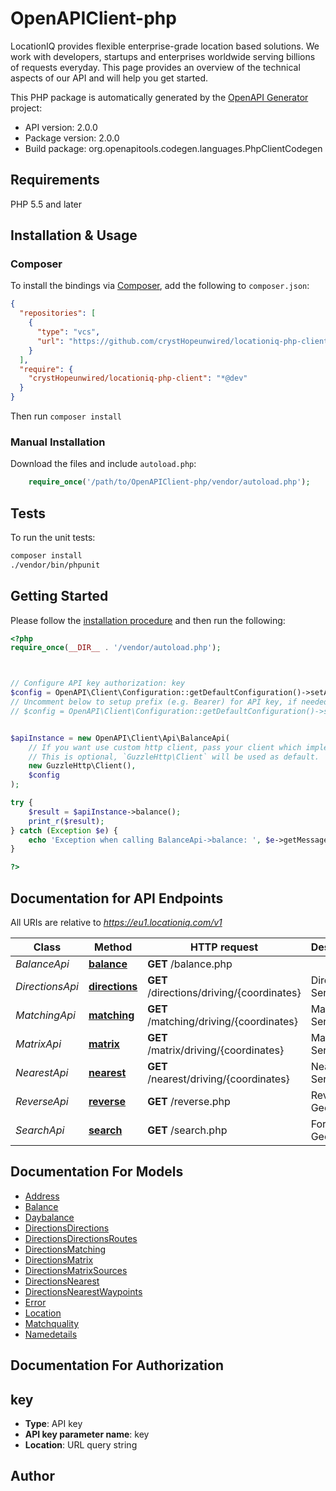 # OpenAPIClient-php

LocationIQ provides flexible enterprise-grade location based solutions. We work with developers, startups and enterprises worldwide serving billions of requests everyday. This page provides an overview of the technical aspects of our API and will help you get started.

This PHP package is automatically generated by the [OpenAPI Generator](https://openapi-generator.tech) project:

- API version: 2.0.0
- Package version: 2.0.0
- Build package: org.openapitools.codegen.languages.PhpClientCodegen

## Requirements

PHP 5.5 and later

## Installation & Usage

### Composer

To install the bindings via [Composer](http://getcomposer.org/), add the following to `composer.json`:

```json
{
  "repositories": [
    {
      "type": "vcs",
      "url": "https://github.com/crystHopeunwired/locationiq-php-client.git"
    }
  ],
  "require": {
    "crystHopeunwired/locationiq-php-client": "*@dev"
  }
}
```

Then run `composer install`

### Manual Installation

Download the files and include `autoload.php`:

```php
    require_once('/path/to/OpenAPIClient-php/vendor/autoload.php');
```

## Tests

To run the unit tests:

```bash
composer install
./vendor/bin/phpunit
```

## Getting Started

Please follow the [installation procedure](#installation--usage) and then run the following:

```php
<?php
require_once(__DIR__ . '/vendor/autoload.php');



// Configure API key authorization: key
$config = OpenAPI\Client\Configuration::getDefaultConfiguration()->setApiKey('key', 'YOUR_API_KEY');
// Uncomment below to setup prefix (e.g. Bearer) for API key, if needed
// $config = OpenAPI\Client\Configuration::getDefaultConfiguration()->setApiKeyPrefix('key', 'Bearer');


$apiInstance = new OpenAPI\Client\Api\BalanceApi(
    // If you want use custom http client, pass your client which implements `GuzzleHttp\ClientInterface`.
    // This is optional, `GuzzleHttp\Client` will be used as default.
    new GuzzleHttp\Client(),
    $config
);

try {
    $result = $apiInstance->balance();
    print_r($result);
} catch (Exception $e) {
    echo 'Exception when calling BalanceApi->balance: ', $e->getMessage(), PHP_EOL;
}

?>
```

## Documentation for API Endpoints

All URIs are relative to *https://eu1.locationiq.com/v1*

Class | Method | HTTP request | Description
------------ | ------------- | ------------- | -------------
*BalanceApi* | [**balance**](docs/Api/BalanceApi.md#balance) | **GET** /balance.php | 
*DirectionsApi* | [**directions**](docs/Api/DirectionsApi.md#directions) | **GET** /directions/driving/{coordinates} | Directions Service
*MatchingApi* | [**matching**](docs/Api/MatchingApi.md#matching) | **GET** /matching/driving/{coordinates} | Matching Service
*MatrixApi* | [**matrix**](docs/Api/MatrixApi.md#matrix) | **GET** /matrix/driving/{coordinates} | Matrix Service
*NearestApi* | [**nearest**](docs/Api/NearestApi.md#nearest) | **GET** /nearest/driving/{coordinates} | Nearest Service
*ReverseApi* | [**reverse**](docs/Api/ReverseApi.md#reverse) | **GET** /reverse.php | Reverse Geocoding
*SearchApi* | [**search**](docs/Api/SearchApi.md#search) | **GET** /search.php | Forward Geocoding


## Documentation For Models

 - [Address](docs/Model/Address.md)
 - [Balance](docs/Model/Balance.md)
 - [Daybalance](docs/Model/Daybalance.md)
 - [DirectionsDirections](docs/Model/DirectionsDirections.md)
 - [DirectionsDirectionsRoutes](docs/Model/DirectionsDirectionsRoutes.md)
 - [DirectionsMatching](docs/Model/DirectionsMatching.md)
 - [DirectionsMatrix](docs/Model/DirectionsMatrix.md)
 - [DirectionsMatrixSources](docs/Model/DirectionsMatrixSources.md)
 - [DirectionsNearest](docs/Model/DirectionsNearest.md)
 - [DirectionsNearestWaypoints](docs/Model/DirectionsNearestWaypoints.md)
 - [Error](docs/Model/Error.md)
 - [Location](docs/Model/Location.md)
 - [Matchquality](docs/Model/Matchquality.md)
 - [Namedetails](docs/Model/Namedetails.md)


## Documentation For Authorization



## key


- **Type**: API key
- **API key parameter name**: key
- **Location**: URL query string



## Author



